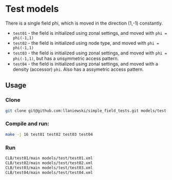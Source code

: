 # Test models

There is a single field phi, which is moved in the direction (1,-1)
constantly.
- `test01` - the field is initialized using zonal settings, and moved with `phi = phi(-1,1)`
- `test02` - the field is initialized using node type, and moved with `phi = phi(-1,1)`
- `test03` - the field is initialized using zonal settings, and moved with `phi = phi(-1,1)`, but has a unsymmetric access pattern.
- `test04` - the field is initialized using zonal settings, and moved with a density (accessor) `phi`. Also has a assymetric access pattern.

## Usage

### Clone

```bash
git clone git@github.com:llaniewski/simple_field_tests.git models/test
```

### Compile and run:

```bash
make -j 16 test01 test02 test03 test04
```

### Run

```bash
CLB/test01/main models/test/test01.xml
CLB/test02/main models/test/test02.xml
CLB/test03/main models/test/test03.xml
CLB/test04/main models/test/test04.xml
```
